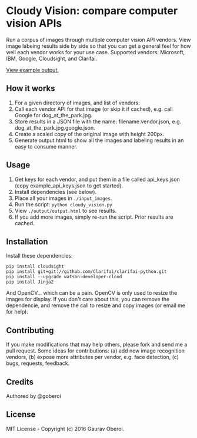
# Cloudy Vision: compare computer vision APIs

Run a corpus of images through multiple computer vision API vendors. View image labeing results side by side so that you can get a general feel for how well each vendor works for your use case. Supported vendors: Microsoft, IBM, Google, Cloudsight, and Clarifai.

[View example output.](https://goberoi.github.io/cloudy_vision/output/output.html)

## How it works

1. For a given directory of images, and list of vendors:
1. Call each vendor API for that image (or skip it if cached), e.g. call Google for dog_at_the_park.jpg.
1. Store results in a JSON file with the name: filename.vendor.json, e.g. dog_at_the_park.jpg.google.json.
1. Create a scaled copy of the original image with height 200px.
1. Generate output.html to show all the images and labeling results in an easy to consume manner.

## Usage

1. Get keys for each vendor, and put them in a file called api_keys.json (copy example_api_keys.json to get started).
1. Install dependencies (see below).
1. Place all your images in `./input_images`.
1. Run the script: `python cloudy_vision.py`
1. View `./output/output.html` to see results. 
1. If you add more images, simply re-run the script. Prior results are cached.

## Installation

Install these dependencies:
```
pip install cloudsight
pip install git+git://github.com/Clarifai/clarifai-python.git
pip install --upgrade watson-developer-cloud
pip install Jinja2
```

And OpenCV... which can be a pain. OpenCV is only used to resize the images for display. If you don't care about this, you can remove the dependencie, and remove the call to resize and copy images (or email me for help).

## Contributing

If you make modifications that may help others, please fork and send me a pull request. Some ideas for contributions: (a) add new image recognition vendors, (b) expose more attributes per vendor, e.g. face detection, (c) bugs, requests, feedback.

## Credits

Authored by @goberoi

## License

MIT License - Copyright (c) 2016 Gaurav Oberoi.


